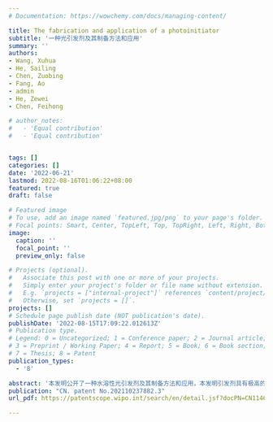 ```yaml
---
# Documentation: https://wowchemy.com/docs/managing-content/

title: The fabrication and application of a photoinitiator
subtitle: '一种光引发剂及其制备方法和应用'
summary: ''
authors:
- Wang, Xuhua
- He, Sailing
- Chen, Zuobing
- Fang, Ao
- admin
- He, Zewei
- Chen, Feihong

# author_notes:
#   - 'Equal contribution'
#   - 'Equal contribution'


tags: []
categories: []
date: '2022-06-21'
lastmod: 2022-08-16T01:06:22+08:00
featured: true
draft: false

# Featured image
# To use, add an image named `featured.jpg/png` to your page's folder.
# Focal points: Smart, Center, TopLeft, Top, TopRight, Left, Right, BottomLeft, Bottom, BottomRight.
image:
  caption: ''
  focal_point: ''
  preview_only: false

# Projects (optional).
#   Associate this post with one or more of your projects.
#   Simply enter your project's folder or file name without extension.
#   E.g. `projects = ["internal-project"]` references `content/project/deep-learning/index.md`.
#   Otherwise, set `projects = []`.
projects: []
# Schedule page publish date (NOT publication's date).
publishDate: '2022-08-15T17:09:22.012613Z'
# Publication type.
# Legend: 0 = Uncategorized; 1 = Conference paper; 2 = Journal article;
# 3 = Preprint / Working Paper; 4 = Report; 5 = Book; 6 = Book section;
# 7 = Thesis; 8 = Patent
publication_types:
  - '8'

abstract: '本发明公开了一种水溶性光引发剂及其制备方法和应用，本发明引发剂具有极高的双光子光吸收截面，能在较低浓度的光引发剂及较低的光功率的条件下实现光固化交联，并能应用于高精度双光子三维打印。在用于含有活细胞的类组织三维打印中，所述光引发剂具有更低的细胞毒性，能最大限度保证细胞的存活率及存活状态。'
publication: "CN. patent No.202110237882.3"
url_pdf: https://patentscope.wipo.int/search/en/detail.jsf?docPN=CN114644561

---
```

<!-- {{% callout note %}}
Click the _Cite_ button above to demo the feature to enable visitors to import publication metadata into their reference management software.
{{% /callout %}} -->